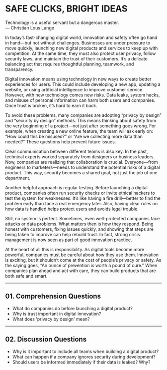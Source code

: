 # SAFE CLICKS, BRIGHT IDEAS  

Technology is a useful servant but a dangerous master.  
— Christian Lous Lange  

In today’s fast-changing digital world, innovation and safety often go hand in hand—but not without challenges. Businesses are under pressure to move quickly, launching new digital products and services to keep up with competition. At the same time, they must also protect user privacy, follow security laws, and maintain the trust of their customers. It’s a delicate balancing act that requires thoughtful planning, teamwork, and transparency.  

Digital innovation means using technology in new ways to create better experiences for users. This could include developing a new app, updating a website, or using artificial intelligence to improve customer service. However, with new technology comes new risks. Data leaks, system hacks, and misuse of personal information can harm both users and companies. Once trust is broken, it’s hard to earn it back.  

To avoid these problems, many companies are adopting “privacy by design” and “security by design” methods. This means thinking about safety from the very beginning of a project—not just after something goes wrong. For example, when creating a new online feature, the team will ask early on: “How could this be misused?” or “Are we collecting more data than needed?” These questions help prevent future issues.  

Clear communication between different teams is also key. In the past, technical experts worked separately from designers or business leaders. Now, companies are realizing that collaboration is crucial. Everyone—from engineers to marketers—needs to understand the potential risks of a digital product. This way, security becomes a shared goal, not just the job of one department.  

Another helpful approach is regular testing. Before launching a digital product, companies often run security checks or invite ethical hackers to test the system for weaknesses. It’s like having a fire drill—better to find the problem early than face a real emergency later. Also, having clear rules on how data is handled helps protect users and avoids legal trouble.  

Still, no system is perfect. Sometimes, even well-protected companies face attacks or data problems. What matters then is how they respond. Being honest with customers, fixing issues quickly, and showing that steps are being taken to improve can help rebuild trust. In fact, strong crisis management is now seen as part of good innovation practice.  

At the heart of all this is responsibility. As digital tools become more powerful, companies must be careful about how they use them. Innovation is exciting, but it shouldn’t come at the cost of people’s privacy or safety. As the saying goes, “An ounce of prevention is worth a pound of cure.” When companies plan ahead and act with care, they can build products that are both safe and smart.  

---

## 01. Comprehension Questions  

- What do companies do before launching a digital product?  
- Why is trust important in digital innovation?  
- What does 'privacy by design' mean?  

---

## 02. Discussion Questions  

- Why is it important to include all teams when building a digital product?  
- What can happen if a company ignores security during development?  
- Should users be informed immediately if their data is leaked? Why?  
